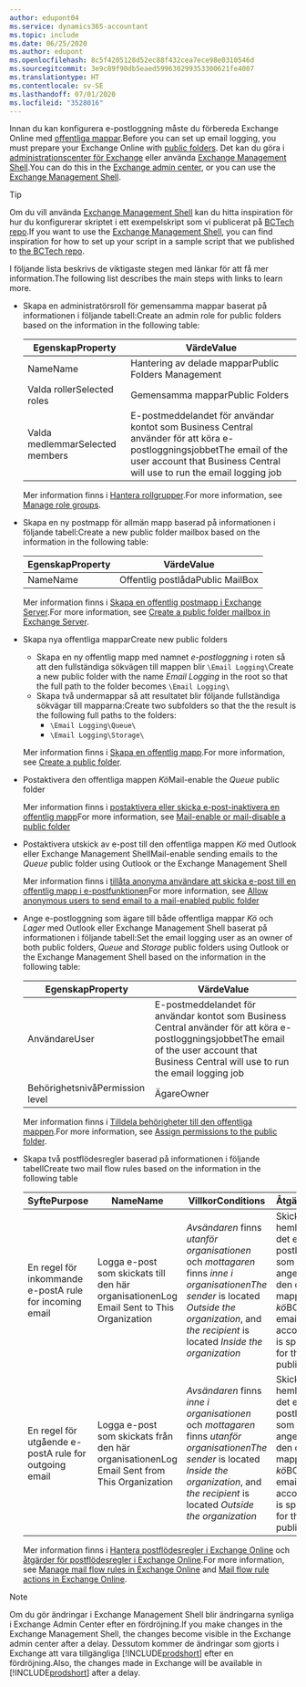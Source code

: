```yaml
---
author: edupont04
ms.service: dynamics365-accountant
ms.topic: include
ms.date: 06/25/2020
ms.author: edupont
ms.openlocfilehash: 8c5f4205128d52ec88f432cea7ece98e0310546d
ms.sourcegitcommit: 3e9c89f90db5eaed599630299353300621fe4007
ms.translationtype: HT
ms.contentlocale: sv-SE
ms.lasthandoff: 07/01/2020
ms.locfileid: "3528016"
---
```

<span data-ttu-id="fdbd4-101">Innan du kan konfigurera e-postloggning måste du förbereda Exchange Online med [offentliga mappar](/exchange/collaboration/public-folders/public-folders?view=exchserver-2019).</span><span class="sxs-lookup"><span data-stu-id="fdbd4-101">Before you can set up email logging, you must prepare your Exchange Online with [public folders](/exchange/collaboration/public-folders/public-folders?view=exchserver-2019).</span></span> <span data-ttu-id="fdbd4-102">Det kan du göra i [administrationscenter för Exchange](/Exchange/architecture/client-access/exchange-admin-center?view=exchserver-2019) eller använda [Exchange Management Shell](/powershell/exchange/exchange-management-shell?view=exchange-ps).</span><span class="sxs-lookup"><span data-stu-id="fdbd4-102">You can do this in the [Exchange admin center](/Exchange/architecture/client-access/exchange-admin-center?view=exchserver-2019), or you can use the [Exchange Management Shell](/powershell/exchange/exchange-management-shell?view=exchange-ps).</span></span>  

> [!TIP]
> <span data-ttu-id="fdbd4-103">Om du vill använda [Exchange Management Shell](/powershell/exchange/exchange-management-shell?view=exchange-ps) kan du hitta inspiration för hur du konfigurerar skriptet i ett exempelskript som vi publicerat på [BCTech repo](https://github.com/microsoft/BCTech/tree/master/samples/EmailLogging).</span><span class="sxs-lookup"><span data-stu-id="fdbd4-103">If you want to use the [Exchange Management Shell](/powershell/exchange/exchange-management-shell?view=exchange-ps), you can find inspiration for how to set up your script in a sample script that we published to [the BCTech repo](https://github.com/microsoft/BCTech/tree/master/samples/EmailLogging).</span></span>

<span data-ttu-id="fdbd4-104">I följande lista beskrivs de viktigaste stegen med länkar för att få mer information.</span><span class="sxs-lookup"><span data-stu-id="fdbd4-104">The following list describes the main steps with links to learn more.</span></span>  

- <span data-ttu-id="fdbd4-105">Skapa en administratörsroll för gemensamma mappar baserat på informationen i följande tabell:</span><span class="sxs-lookup"><span data-stu-id="fdbd4-105">Create an admin role for public folders based on the information in the following table:</span></span>

  |<span data-ttu-id="fdbd4-106">Egenskap</span><span class="sxs-lookup"><span data-stu-id="fdbd4-106">Property</span></span>        |<span data-ttu-id="fdbd4-107">Värde</span><span class="sxs-lookup"><span data-stu-id="fdbd4-107">Value</span></span>                     |
  |----------------|--------------------------|
  |<span data-ttu-id="fdbd4-108">Name</span><span class="sxs-lookup"><span data-stu-id="fdbd4-108">Name</span></span>            |<span data-ttu-id="fdbd4-109">Hantering av delade mappar</span><span class="sxs-lookup"><span data-stu-id="fdbd4-109">Public Folders Management</span></span> |
  |<span data-ttu-id="fdbd4-110">Valda roller</span><span class="sxs-lookup"><span data-stu-id="fdbd4-110">Selected roles</span></span>  |<span data-ttu-id="fdbd4-111">Gemensamma mappar</span><span class="sxs-lookup"><span data-stu-id="fdbd4-111">Public Folders</span></span>            |
  |<span data-ttu-id="fdbd4-112">Valda medlemmar</span><span class="sxs-lookup"><span data-stu-id="fdbd4-112">Selected members</span></span>|<span data-ttu-id="fdbd4-113">E-postmeddelandet för användar kontot som Business Central använder för att köra e-postloggningsjobbet</span><span class="sxs-lookup"><span data-stu-id="fdbd4-113">The email of the user account that Business Central will use to run the email logging job</span></span>|

  <span data-ttu-id="fdbd4-114">Mer information finns i [Hantera rollgrupper](/exchange/permissions/role-groups?view=exchserver-2019).</span><span class="sxs-lookup"><span data-stu-id="fdbd4-114">For more information, see [Manage role groups](/exchange/permissions/role-groups?view=exchserver-2019).</span></span>

- <span data-ttu-id="fdbd4-115">Skapa en ny postmapp för allmän mapp baserad på informationen i följande tabell:</span><span class="sxs-lookup"><span data-stu-id="fdbd4-115">Create a new public folder mailbox based on the information in the following table:</span></span>

  |<span data-ttu-id="fdbd4-116">Egenskap</span><span class="sxs-lookup"><span data-stu-id="fdbd4-116">Property</span></span>        |<span data-ttu-id="fdbd4-117">Värde</span><span class="sxs-lookup"><span data-stu-id="fdbd4-117">Value</span></span>                     |
  |----------------|--------------------------|
  |<span data-ttu-id="fdbd4-118">Name</span><span class="sxs-lookup"><span data-stu-id="fdbd4-118">Name</span></span>            |<span data-ttu-id="fdbd4-119">Offentlig postlåda</span><span class="sxs-lookup"><span data-stu-id="fdbd4-119">Public MailBox</span></span>            |

  <span data-ttu-id="fdbd4-120">Mer information finns i [Skapa en offentlig postmapp i Exchange Server](/exchange/collaboration/public-folders/create-public-folder-mailboxes).</span><span class="sxs-lookup"><span data-stu-id="fdbd4-120">For more information, see [Create a public folder mailbox in Exchange Server](/exchange/collaboration/public-folders/create-public-folder-mailboxes).</span></span>  

- <span data-ttu-id="fdbd4-121">Skapa nya offentliga mappar</span><span class="sxs-lookup"><span data-stu-id="fdbd4-121">Create new public folders</span></span>

  - <span data-ttu-id="fdbd4-122">Skapa en ny offentlig mapp med namnet *e-postloggning* i roten så att den fullständiga sökvägen till mappen blir ```\Email Logging\```</span><span class="sxs-lookup"><span data-stu-id="fdbd4-122">Create a new public folder with the name *Email Logging* in the root so that the full path to the folder becomes ```\Email Logging\```</span></span>
  - <span data-ttu-id="fdbd4-123">Skapa två undermappar så att resultatet blir följande fullständiga sökvägar till mapparna:</span><span class="sxs-lookup"><span data-stu-id="fdbd4-123">Create two subfolders so that the the result is the following full paths to the folders:</span></span>
    - ```\Email Logging\Queue\```
    - ```\Email Logging\Storage\```

  <span data-ttu-id="fdbd4-124">Mer information finns i [Skapa en offentlig mapp](/exchange/collaboration/public-folders/create-public-folders?view=exchserver-2019).</span><span class="sxs-lookup"><span data-stu-id="fdbd4-124">For more information, see [Create a public folder](/exchange/collaboration/public-folders/create-public-folders?view=exchserver-2019).</span></span>

- <span data-ttu-id="fdbd4-125">Postaktivera den offentliga mappen *Kö*</span><span class="sxs-lookup"><span data-stu-id="fdbd4-125">Mail-enable the *Queue* public folder</span></span>

  <span data-ttu-id="fdbd4-126">Mer information finns i [postaktivera eller skicka e-post-inaktivera en offentlig mapp](/exchange/collaboration/public-folders/mail-enable-or-disable?view=exchserver-2019)</span><span class="sxs-lookup"><span data-stu-id="fdbd4-126">For more information, see [Mail-enable or mail-disable a public folder](/exchange/collaboration/public-folders/mail-enable-or-disable?view=exchserver-2019)</span></span>

- <span data-ttu-id="fdbd4-127">Postaktivera utskick av e-post till den offentliga mappen *Kö* med Outlook eller Exchange Management Shell</span><span class="sxs-lookup"><span data-stu-id="fdbd4-127">Mail-enable sending emails to the *Queue* public folder using Outlook or the Exchange Management Shell</span></span>

  <span data-ttu-id="fdbd4-128">Mer information finns i [tillåta anonyma användare att skicka e-post till en offentlig mapp i e-postfunktionen](/exchange/collaboration/public-folders/mail-enable-or-disable?view=exchserver-2019#allow-anonymous-users-to-send-email-to-a-mail-enabled-public-folder)</span><span class="sxs-lookup"><span data-stu-id="fdbd4-128">For more information, see [Allow anonymous users to send email to a mail-enabled public folder](/exchange/collaboration/public-folders/mail-enable-or-disable?view=exchserver-2019#allow-anonymous-users-to-send-email-to-a-mail-enabled-public-folder)</span></span>

- <span data-ttu-id="fdbd4-129">Ange e-postloggning som ägare till både offentliga mappar *Kö* och *Lager* med Outlook eller Exchange Management Shell baserat på informationen i följande tabell:</span><span class="sxs-lookup"><span data-stu-id="fdbd4-129">Set the email logging user as an owner of both public folders, *Queue* and *Storage* public folders  using Outlook or the Exchange Management Shell based on the information in the following table:</span></span>

  |<span data-ttu-id="fdbd4-130">Egenskap</span><span class="sxs-lookup"><span data-stu-id="fdbd4-130">Property</span></span>        |<span data-ttu-id="fdbd4-131">Värde</span><span class="sxs-lookup"><span data-stu-id="fdbd4-131">Value</span></span>                     |
  |----------------|--------------------------|
  |<span data-ttu-id="fdbd4-132">Användare</span><span class="sxs-lookup"><span data-stu-id="fdbd4-132">User</span></span>            |<span data-ttu-id="fdbd4-133">E-postmeddelandet för användar kontot som Business Central använder för att köra e-postloggningsjobbet</span><span class="sxs-lookup"><span data-stu-id="fdbd4-133">The email of the user account that Business Central will use to run the email logging job</span></span>|
  |<span data-ttu-id="fdbd4-134">Behörighetsnivå</span><span class="sxs-lookup"><span data-stu-id="fdbd4-134">Permission level</span></span>|<span data-ttu-id="fdbd4-135">Ägare</span><span class="sxs-lookup"><span data-stu-id="fdbd4-135">Owner</span></span>                     |

  <span data-ttu-id="fdbd4-136">Mer information finns i [Tilldela behörigheter till den offentliga mappen](/exchange/collaboration-exo/public-folders/set-up-public-folders#step-3-assign-permissions-to-the-public-folder).</span><span class="sxs-lookup"><span data-stu-id="fdbd4-136">For more information, see [Assign permissions to the public folder](/exchange/collaboration-exo/public-folders/set-up-public-folders#step-3-assign-permissions-to-the-public-folder).</span></span>

- <span data-ttu-id="fdbd4-137">Skapa två postflödesregler baserad på informationen i följande tabell</span><span class="sxs-lookup"><span data-stu-id="fdbd4-137">Create two mail flow rules based on the information in the following table</span></span>

  |<span data-ttu-id="fdbd4-138">Syfte</span><span class="sxs-lookup"><span data-stu-id="fdbd4-138">Purpose</span></span>  |<span data-ttu-id="fdbd4-139">Name</span><span class="sxs-lookup"><span data-stu-id="fdbd4-139">Name</span></span> |<span data-ttu-id="fdbd4-140">Villkor</span><span class="sxs-lookup"><span data-stu-id="fdbd4-140">Conditions</span></span>                        |<span data-ttu-id="fdbd4-141">Åtgärd</span><span class="sxs-lookup"><span data-stu-id="fdbd4-141">Action</span></span>                                       |
  |---------|-----|----------------------------------|---------------------------------------------|
  |<span data-ttu-id="fdbd4-142">En regel för inkommande e-post</span><span class="sxs-lookup"><span data-stu-id="fdbd4-142">A rule for incoming email</span></span> |<span data-ttu-id="fdbd4-143">Logga e-post som skickats till den här organisationen</span><span class="sxs-lookup"><span data-stu-id="fdbd4-143">Log Email Sent to This Organization</span></span>|<span data-ttu-id="fdbd4-144">*Avsändaren* finns *utanför organisationen* och *mottagaren* finns *inne i organisationen*</span><span class="sxs-lookup"><span data-stu-id="fdbd4-144">*The sender* is located *Outside the organization*, and *the recipient* is located *Inside the organization*</span></span>|<span data-ttu-id="fdbd4-145">Skicka hemlig kopia det e-postkonto som har angetts för den offentliga mappen *kö*</span><span class="sxs-lookup"><span data-stu-id="fdbd4-145">BCC the email account that is specified for the *Queue* public folder</span></span>|
  |<span data-ttu-id="fdbd4-146">En regel för utgående e-post</span><span class="sxs-lookup"><span data-stu-id="fdbd4-146">A rule for outgoing email</span></span> | <span data-ttu-id="fdbd4-147">Logga e-post som skickats från den här organisationen</span><span class="sxs-lookup"><span data-stu-id="fdbd4-147">Log Email Sent from This Organization</span></span> |<span data-ttu-id="fdbd4-148">*Avsändaren* finns *inne i organisationen* och *mottagaren* finns *utanför organisationen*</span><span class="sxs-lookup"><span data-stu-id="fdbd4-148">*The sender* is located *Inside the organization*, and *the recipient* is located *Outside the organization*</span></span>|<span data-ttu-id="fdbd4-149">Skicka hemlig kopia det e-postkonto som har angetts för den offentliga mappen *kö*</span><span class="sxs-lookup"><span data-stu-id="fdbd4-149">BCC the email account that is specified for the *Queue* public folder</span></span>|
  
  <span data-ttu-id="fdbd4-150">Mer information finns i [Hantera postflödesregler i Exchange Online](/exchange/security-and-compliance/mail-flow-rules/manage-mail-flow-rules) och [åtgärder för postflödesregler i Exchange Online](/exchange/security-and-compliance/mail-flow-rules/mail-flow-rule-action).</span><span class="sxs-lookup"><span data-stu-id="fdbd4-150">For more information, see [Manage mail flow rules in Exchange Online](/exchange/security-and-compliance/mail-flow-rules/manage-mail-flow-rules) and [Mail flow rule actions in Exchange Online](/exchange/security-and-compliance/mail-flow-rules/mail-flow-rule-action).</span></span>

> [!NOTE]
> <span data-ttu-id="fdbd4-151">Om du gör ändringar i Exchange Management Shell blir ändringarna synliga i Exchange Admin Center efter en fördröjning.</span><span class="sxs-lookup"><span data-stu-id="fdbd4-151">If you make changes in the Exchange Management Shell, the changes become visible in the Exchange admin center after a delay.</span></span> <span data-ttu-id="fdbd4-152">Dessutom kommer de ändringar som gjorts i Exchange att vara tillgängliga [!INCLUDE[prodshort](prodshort.md)] efter en fördröjning.</span><span class="sxs-lookup"><span data-stu-id="fdbd4-152">Also, the changes made in Exchange will be available in [!INCLUDE[prodshort](prodshort.md)] after a delay.</span></span>
